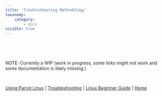 ```yaml
---
title: 'Troubleshooting Methodology'
taxonomy:
    category:
        - docs
visible: true
---
```


&nbsp;

&nbsp;

NOTE: Currently a WIP (work in progress, some links might not work and some documentation is likely missing.)

&nbsp;

[Using Parrot Linux](https://www.parrotsec.org/docs/info/start/) | [Troubleshooting](https://www.parrotsec.org/docs/trbl/start/) | [Linux Beginner Guide](https://www.parrotsec.org/docs/library/lbg-basics/) | [Home](https://www.parrotsec.org/docs/)